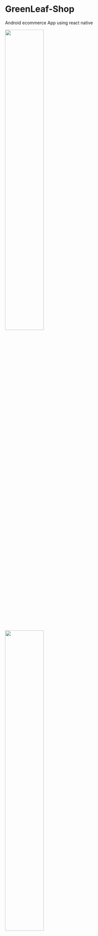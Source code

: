 # GreenLeaf-Shop
Android ecommerce App using react native



<img src="https://user-images.githubusercontent.com/50916200/202895624-dfaf1622-09bd-46a0-b051-34c9ae4a42c5.jpg" width="50%" />
<img src="https://user-images.githubusercontent.com/50916200/202895637-ba20ca39-987a-4463-9b3e-bc50a2fbc634.jpg" width="50%" />
<img src="https://user-images.githubusercontent.com/50916200/202895641-af28da39-fe7d-4fe6-844d-fd9c934df437.jpg" width="50%" />
